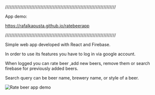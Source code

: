 ////////////////////////////////////////////////////////////////////////

App demo: 

https://rafalkapusta.github.io/ratebeerapp 

////////////////////////////////////////////////////////////////////////

Simple web app developed with React and Firebase.

In order to use its features you have to log in via google account.

When logged you can rate beer ,add new beers, remove them or search firebase for previously added beers.

Search query can be beer name, brewery name, or style of a beer.

![Rate beer app demo](rateBeer.gif)